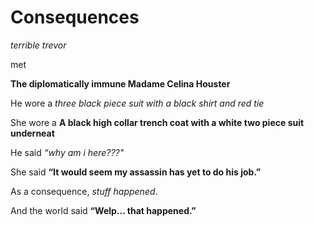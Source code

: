# Consequences

*terrible trevor*

met

**The diplomatically immune Madame Celina Houster**

He wore a *three black piece suit with a black shirt and red tie*

She wore a **A black high collar trench coat with a white two piece suit underneat**

He said *“why am i here???"*

She said **“It would seem my assassin has yet to do his job.”**

As a consequence, *stuff happened*.

And the world said **“Welp... that happened.”**
